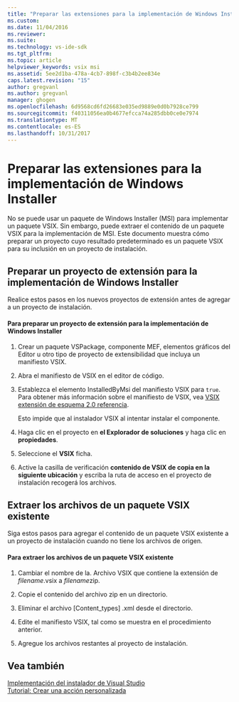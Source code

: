 ```yaml
---
title: "Preparar las extensiones para la implementación de Windows Installer | Documentos de Microsoft"
ms.custom: 
ms.date: 11/04/2016
ms.reviewer: 
ms.suite: 
ms.technology: vs-ide-sdk
ms.tgt_pltfrm: 
ms.topic: article
helpviewer_keywords: vsix msi
ms.assetid: 5ee2d1ba-478a-4cb7-898f-c3b4b2ee834e
caps.latest.revision: "15"
author: gregvanl
ms.author: gregvanl
manager: ghogen
ms.openlocfilehash: 6d9568cd6fd26683e035ed9889e0d0b7928ce799
ms.sourcegitcommit: f40311056ea0b4677efcca74a285dbb0ce0e7974
ms.translationtype: MT
ms.contentlocale: es-ES
ms.lasthandoff: 10/31/2017
---
```

# <a name="preparing-extensions-for-windows-installer-deployment"></a>Preparar las extensiones para la implementación de Windows Installer
No se puede usar un paquete de Windows Installer (MSI) para implementar un paquete VSIX. Sin embargo, puede extraer el contenido de un paquete VSIX para la implementación de MSI. Este documento muestra cómo preparar un proyecto cuyo resultado predeterminado es un paquete VSIX para su inclusión en un proyecto de instalación.  
  
## <a name="preparing-an-extension-project-for-windows-installer-deployment"></a>Preparar un proyecto de extensión para la implementación de Windows Installer  
 Realice estos pasos en los nuevos proyectos de extensión antes de agregar a un proyecto de instalación.  
  
#### <a name="to-prepare-an-extension-project-for-windows-installer-deployment"></a>Para preparar un proyecto de extensión para la implementación de Windows Installer  
  
1.  Crear un paquete VSPackage, componente MEF, elementos gráficos del Editor u otro tipo de proyecto de extensibilidad que incluya un manifiesto VSIX.  
  
2.  Abra el manifiesto de VSIX en el editor de código.  
  
3.  Establezca el elemento InstalledByMsi del manifiesto VSIX para `true`. Para obtener más información sobre el manifiesto de VSIX, vea [VSIX extensión de esquema 2.0 referencia](../extensibility/vsix-extension-schema-2-0-reference.md).  
  
     Esto impide que al instalador VSIX al intentar instalar el componente.  
  
4.  Haga clic en el proyecto en **el Explorador de soluciones** y haga clic en **propiedades**.  
  
5.  Seleccione el **VSIX** ficha.  
  
6.  Active la casilla de verificación **contenido de VSIX de copia en la siguiente ubicación** y escriba la ruta de acceso en el proyecto de instalación recogerá los archivos.  
  
## <a name="extracting-files-from-an-existing-vsix-package"></a>Extraer los archivos de un paquete VSIX existente  
 Siga estos pasos para agregar el contenido de un paquete VSIX existente a un proyecto de instalación cuando no tiene los archivos de origen.  
  
#### <a name="to-extract-files-from-an-existing-vsix-package"></a>Para extraer los archivos de un paquete VSIX existente  
  
1.  Cambiar el nombre de la. Archivo VSIX que contiene la extensión de *filename*.vsix a *filename*zip.  
  
2.  Copie el contenido del archivo zip en un directorio.  
  
3.  Eliminar el archivo [Content_types] .xml desde el directorio.  
  
4.  Edite el manifiesto VSIX, tal como se muestra en el procedimiento anterior.  
  
5.  Agregue los archivos restantes al proyecto de instalación.  
  
## <a name="see-also"></a>Vea también  
 [Implementación del instalador de Visual Studio](http://msdn.microsoft.com/en-us/121be21b-b916-43e2-8f10-8b080516d2a0)   
 [Tutorial: Crear una acción personalizada](http://msdn.microsoft.com/en-us/4bd4b63a-2b91-431e-839c-5752443f0eaf)